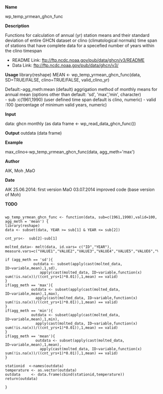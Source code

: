 **Name**

wp_temp_yrmean_ghcn_func

**Description**

Functions for calculation of annual (yr) station means and their standard deviation of entire GHCN dataset 
or clino (climatological normals) time span of stations that have complete data for a specefied number of years within the clino timespan
- README Link: ftp://ftp.ncdc.noaa.gov/pub/data/ghcn/v3/README
- Data Link: ftp://ftp.ncdc.noaa.gov/pub/data/ghcn/v3/

**Usage**
library(reshape)
MEAN <- wp_temp_yrmean_ghcn_func(data, SD=TRUE/FALSE, clino=TRUE/FALSE, valid_clino_yr)

Default:-agg_meth:mean (default) aggrigation method of monthly means for annual mean 
                  (options other than default: 'sd', 'max','min', character)  
        - sub    :c(1961,1990) (user defined time span default is clino, numeric)
        - valid  :100 (percentage of minimum valid years, numeric)

**Input**

data: ghcn monthly (as data frame <- wp_read_data_ghcn_func())

**Output**
outdata (data frame)

**Example**

max_clino<-wp_temp_yrmean_ghcn_func(data, agg_meth='max')

**Author**

AlK, Moh ,MaO

**Date**

AlK 25.06.2014: first version
MaO 03.07.2014 improved code (base version of Moh)

**TODO**


```{r}

wp_temp_yrmean_ghcn_func <- function(data, sub=c(1961,1990),valid=100, agg_meth = 'mean') {
library(reshape)
data <- subset(data, YEAR >= sub[1] & YEAR <= sub[2])  

cnt_yrs<-  sub[2]-sub[1]

molted_data<- melt(data, id.vars= c("ID","YEAR"), measure.vars=c("VALUE1","VALUE2","VALUE3","VALUE4","VALUE5","VALUE6","VALUE7","VALUE8","VALUE9","VALUE10","VALUE11","VALUE12"))

if (agg_meth == 'sd'){
             outdata <- subset(apply(cast(molted_data, ID~variable,mean),1,sd),
                apply(cast(molted_data, ID~variable,function(x) sum(!is.na(x))/((cnt_yrs+1)*0.01)),1,mean) == valid)
} 
if(agg_meth == 'max'){ 
            outdata <- subset(apply(cast(molted_data, ID~variable,mean),1,max),
              apply(cast(molted_data, ID~variable,function(x) sum(!is.na(x))/((cnt_yrs+1)*0.01)),1,mean) == valid)
} 
if(agg_meth == 'min'){ 
            outdata <- subset(apply(cast(molted_data, ID~variable,mean),1,min),
              apply(cast(molted_data, ID~variable,function(x) sum(!is.na(x))/((cnt_yrs+1)*0.01)),1,mean) == valid)
}  
if(agg_meth == 'mean'){
              outdata <- subset(apply(cast(molted_data, ID~variable,mean),1,mean),
                apply(cast(molted_data, ID~variable,function(x) sum(!is.na(x))/((cnt_yrs+1)*0.01)),1,mean) == valid)
}

stationid  <-names(outdata)
temperature <- as.vector(outdata)
outdata     <- data.frame(cbind(stationid,temperature))
return(outdata)

}

```